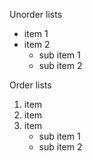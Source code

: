 Unorder lists

* item 1
* item 2 
  * sub item 1
  * sub item 2

Order lists

1. item
2. item
3. item
   * sub item 1 
   * sub item 2
